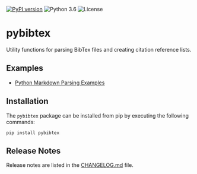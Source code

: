 [![PyPI version](https://badge.fury.io/py/pybibtex.svg)](http://badge.fury.io/py/pybibtex)
![Python 3.6](https://img.shields.io/badge/python-3.6-blue.svg)
![License](https://img.shields.io/badge/license-MIT-blue.svg)

# pybibtex

Utility functions for parsing BibTex files and creating citation reference lists.

## Examples

- [Python Markdown Parsing Examples](https://github.com/rasbt/pybibtex/blob/master/examples/bibtex-markdown-examples.ipynb)


## Installation

The `pybibtex` package can be installed from pip by executing the following commands:

    pip install pybibtex


## Release Notes

Release notes are listed in the [CHANGELOG.md](CHANGELOG.md) file.